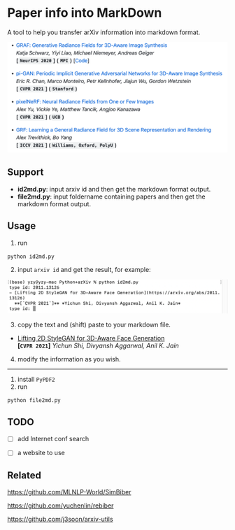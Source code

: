# Paper info into MarkDown

A tool to help you transfer arXiv information into markdown format.

<div align=center><img width="600" src="https://raw.githubusercontent.com/yzy1996/Image-Hosting/master/202303282243237.png"/></div>



## Support

- **id2md.py**: input arxiv id and then get the markdown format output.
- **file2md.py**: input foldername containing papers and then get the markdown format output.



## Usage

1. run

```bash
python id2md.py
```

2. input `arxiv id` and get the result, for example:

<div align=center><img width="700" src="https://raw.githubusercontent.com/yzy1996/Image-Hosting/master/202303282218968.png"/></div>

3. copy the text and (shift) paste to your markdown file.

- [Lifting 2D StyleGAN for 3D-Aware Face Generation](https://arxiv.org/abs/2011.13126)  
  **[`CVPR 2021`]** *Yichun Shi, Divyansh Aggarwal, Anil K. Jain*

4. modify the information as you wish.

---



1. install `PyPDF2`
2. run

```bash
python file2md.py
```



## TODO

- [ ] add Internet conf search
- [ ] a website to use



## Related

https://github.com/MLNLP-World/SimBiber

https://github.com/yuchenlin/rebiber

https://github.com/j3soon/arxiv-utils
